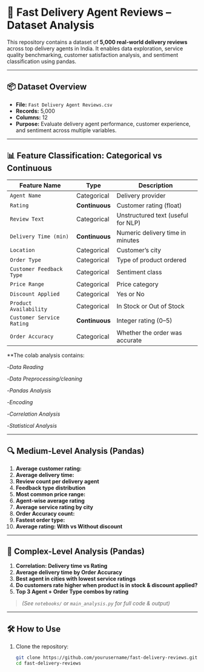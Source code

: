 # 🚚 Fast Delivery Agent Reviews – Dataset Analysis

This repository contains a dataset of **5,000 real-world delivery reviews** across top delivery agents in India. It enables data exploration, service quality benchmarking, customer satisfaction analysis, and sentiment classification using pandas.

---

## 📦 Dataset Overview

- **File:** `Fast Delivery Agent Reviews.csv`
- **Records:** 5,000
- **Columns:** 12
- **Purpose:** Evaluate delivery agent performance, customer experience, and sentiment across multiple variables.

---

## 📊 Feature Classification: Categorical vs Continuous

| Feature Name               | Type         | Description                              |
|---------------------------|--------------|------------------------------------------|
| `Agent Name`              | Categorical  | Delivery provider                        |
| `Rating`                  | **Continuous** | Customer rating (float)                  |
| `Review Text`             | Categorical  | Unstructured text (useful for NLP)       |
| `Delivery Time (min)`     | **Continuous** | Numeric delivery time in minutes         |
| `Location`                | Categorical  | Customer’s city                          |
| `Order Type`              | Categorical  | Type of product ordered                  |
| `Customer Feedback Type`  | Categorical  | Sentiment class                          |
| `Price Range`             | Categorical  | Price category                           |
| `Discount Applied`        | Categorical  | Yes or No                                |
| `Product Availability`    | Categorical  | In Stock or Out of Stock                 |
| `Customer Service Rating` | **Continuous** | Integer rating (0–5)                      |
| `Order Accuracy`          | Categorical  | Whether the order was accurate           |


**The colab analysis contains:

-*Data Reading*

-*Data Preprocessing/cleaning*

-*Pandas Analysis*

-*Encoding*

-*Correlation Analysis*

-*Statistical Analysis*

---

## 🔍 Medium-Level Analysis (Pandas)

1. **Average customer rating:** 
2. **Average delivery time:** 
3. **Review count per delivery agent** 
4. **Feedback type distribution** 
5. **Most common price range:**   
6. **Agent-wise average rating**  
7. **Average service rating by city** 
8. **Order Accuracy count:**  
9. **Fastest order type:** 
10. **Average rating: With vs Without discount** 

---

## 🧠 Complex-Level Analysis (Pandas)

1. **Correlation: Delivery time vs Rating**  
2. **Average delivery time by Order Accuracy**  
3. **Best agent in cities with lowest service ratings**  
4. **Do customers rate higher when product is in stock & discount applied?**  
5. **Top 3 Agent + Order Type combos by rating**  

> *(See `notebooks/` or `main_analysis.py` for full code & output)*

---

## 🛠 How to Use

1. Clone the repository:
   ```bash
   git clone https://github.com/yourusername/fast-delivery-reviews.git
   cd fast-delivery-reviews
